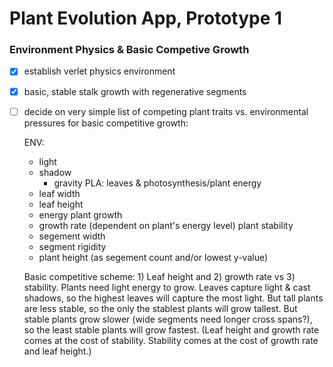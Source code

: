 # Plant Evolution App, Prototype 1 
### Environment Physics & Basic Competive Growth

- [X] establish verlet physics environment

- [X] basic, stable stalk growth with regenerative segments

- [ ] decide on very simple list of competing plant traits vs. environmental pressures for basic competitive growth:

   ENV:
  - light
  - shadow
	- gravity
   PLA:
   leaves & photosynthesis/plant energy
  - leaf width
  - leaf height
  - energy
   plant growth
  - growth rate (dependent on plant's energy level)
   plant stability
  - segement width
  - segment rigidity
  - plant height (as segement count and/or lowest y-value)

   Basic competitive scheme: 1) Leaf height and 2) growth rate vs 3) stability. Plants need light energy to grow. Leaves capture light & cast shadows, so the highest leaves will capture the most light. But tall plants are less stable, so the only the stablest plants will grow tallest. But stable plants grow slower (wide segments need longer cross spans?), so the least stable plants will grow fastest. (Leaf height and growth rate comes at the cost of stability. Stability comes at the cost of growth rate and leaf height.)